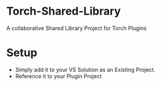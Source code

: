 # Torch-Shared-Library
A collaborative Shared Library Project for Torch Plugins

# Setup
- Simply add it to your VS Solution as an Existing Project.
- Reference it to your Plugin Project
